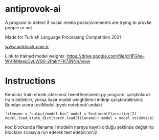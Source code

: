 # antiprovok-ai
A program to detect if social media posts/comments are trying to provke people or not

Made for Turkish Language Processing Competition 2021

www.acikhack.com.tr

Link to trained model weights:
https://drive.google.com/file/d/1FGhe-WVRiMeeuDyLWG0-2PakYFK7JNNn/view

# Instructions
Kendiniz train etmek isterseniz tweetSentiment.py programı çalıştırılarak train edilebilir, yoksa hazır model weightlerini indirip çalıştırabilirsiniz
Bundan sonra testModel.ipynb notebook'undaki

`filename = "output/model.bin"
model = SentimentClassifier(2)
model.load_state_dict(torch.load(filename))
model = model.to(device)`

kod blockunda filename'i modelin nereye kayıtlı olduğu şeklinde değiştirip blockları sırasıyla run ederek test edebilirsiniz 
